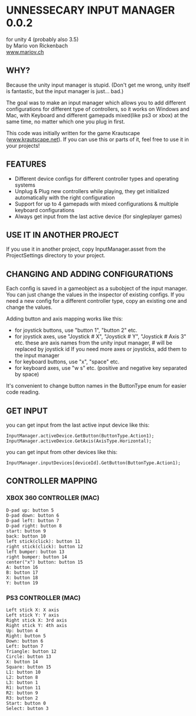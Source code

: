 

# UNNESSECARY INPUT MANAGER 0.0.2
for unity 4 (probably also 3.5)  
by Mario von Rickenbach  
www.mariov.ch


## WHY? 

Because the unity input manager is stupid. (Don't get me wrong, unity itself is fantastic, but the input manager is just... bad.)

The goal was to make an input manager which allows you to add different configurations for different type of controllers, so it works on Windows and Mac, with Keyboard and different gamepads mixed(like ps3 or xbox) at the same time, no matter which one you plug in first.

This code was initially written for the game Krautscape (www.krautscape.net). If you can use this or parts of it, feel free to use it in your projects!


## FEATURES

- Different device configs for different controller types and operating systems
- Unplug & Plug new controllers while playing, they get initialized automatically with the right configuration
- Support for up to 4 gamepads with mixed configurations & multiple keyboard configurations
- Always get input from the last active device (for singleplayer games)


## USE IT IN ANOTHER PROJECT

If you use it in another project, copy InputManager.asset from the ProjectSettings directory to your project.


## CHANGING AND ADDING CONFIGURATIONS

Each config is saved in a gameobject as a subobject of the input manager. You can just change the values in the inspector of existing configs. If you need a new config for a different controller type, copy an existing one and change the values. 

Adding button and axis mapping works like this:

- for joystick buttons, use "button 1", "button 2" etc.
- for joystick axes, use "Joystick # X", "Joystick # Y", "Joystick # Axis 3" etc.
  these are axis names from the unity input manager, # will be replaced by joystick id
  If you need more axes or joysticks, add them to the input manager
- for keyboard buttons, use "x", "space" etc.
- for keyboard axes, use "w s" etc. (positive and negative key separated by space)

It's convenient to change button names in the ButtonType enum for easier code reading.


## GET INPUT

you can get input from the last active input device like this:

    InputManager.activeDevice.GetButton(ButtonType.Action1);
    InputManager.activeDevice.GetAxis(AxisType.Horizontal);

you can get input from other devices like this:

    InputManager.inputDevices[deviceId].GetButton(ButtonType.Action1);

## CONTROLLER MAPPING
### XBOX 360 CONTROLLER (MAC)

    D-pad up: button 5
    D-pad down: button 6
    D-pad left: button 7
    D-pad right: button 8
    start: button 9
    back: button 10
    left stick(click): button 11
    right stick(click): button 12
    left bumper: button 13
    right bumper: button 14
    center("x") button: button 15
    A: button 16
    B: button 17
    X: button 18
    Y: button 19

### PS3 CONTROLLER (MAC)

    Left stick X: X axis
    Left stick Y: Y axis
    Right stick X: 3rd axis
    Right stick Y: 4th axis
    Up: button 4
    Right: button 5
    Down: button 6
    Left: button 7
    Triangle: button 12
    Circle: button 13
    X: button 14
    Square: button 15
    L1: button 10
    L2: button 8
    L3: button 1
    R1: button 11
    R2: button 9
    R3: button 2
    Start: button 0
    Select: button 3 
	